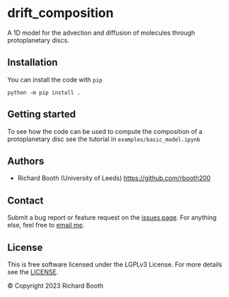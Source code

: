 # drift_composition
A 1D model for the advection and diffusion of molecules through protoplanetary discs.

Installation
------------
You can install the code with `pip`
```
python -m pip install .
```

Getting started
---------------
To see how the code can be used to compute the composition of a protoplanetary disc see the tutorial in `examples/basic_model.ipynb`

Authors
-------
 - Richard Booth (University of Leeds) <https://github.com/rbooth200>

Contact
-------
Submit a bug report or feature request on the [issues page](https://github.com/rbooth200/drift_composition/issues). For anything else, feel free to [email me](mailto:r.a.booth@leeds.ac.uk).

License
-------
This is free software licensed under the LGPLv3 License. For more details see the [LICENSE](https://github.com/rbooth200/drift_composition//blob/master/LICENSE).

© Copyright 2023 Richard Booth
